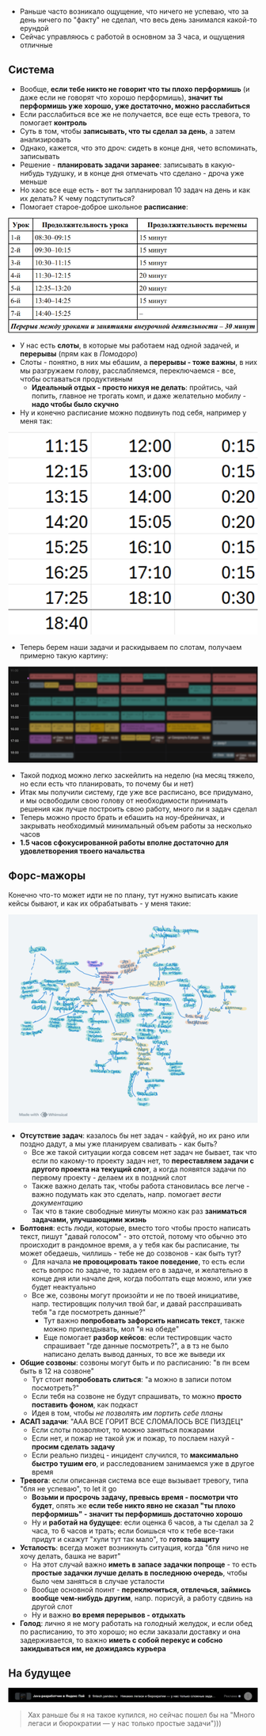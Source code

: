 - Раньше часто возникало ощущение, что ничего не успеваю, что за день ничего по "факту" не сделал, что весь день
  занимался какой-то ерундой
- Сейчас управляюсь с работой в основном за 3 часа, и ощущения отличные

## Система

- Вообще, **если тебе никто не говорит что ты плохо перформишь** (и даже если не говорят что хорошо перформишь),
  **значит ты перформишь уже хорошо, уже достаточно, можно расслабиться**
- Если расслабиться все же не получается, все еще есть тревога, то помогает **контроль**
- Суть в том, чтобы **записывать, что ты сделал за день**, а затем анализировать
- Однако, кажется, что это дроч: сидеть в конце дня, чето вспоминать, записывать
- Решение - **планировать задачи заранее**: записывать в какую-нибудь тудушку, и в конце дня отмечать что сделано -
  дроча уже меньше
- Но хаос все еще есть - вот ты запланировал 10 задач на день и как их делать? К чему подступиться?
- Помогает старое-доброе школьное **расписание**:

<img alt="school-schedule.png" src="/templates/perf/school-schedule.png"/>

- У нас есть **слоты**, в которые мы работаем над одной задачей, и **перерывы** (прям как в _Помодоро_)
- Слоты - понятно, в них мы ебашим, а **перерывы - тоже важны**, в них мы разгружаем голову, расслабляемся,
  переключаемся - все, чтобы оставаться продуктивным
    - **Идеальный отдых - просто нихуя не делать**: пройтись, чай попить, главное не трогать комп, и даже желательно
      мобилу - **надо чтобы было скучно**
- Ну и конечно расписание можно подвинуть под себя, например у меня так:

<div class="flex justify-center">
<img class="md:w-[400px]" alt="my-schedule.png" src="/templates/perf/my-schedule.png"/>
</div>

- Теперь берем наши задачи и раскидываем по слотам, получаем примерно такую картину:

<img alt="school-schedule.png" src="/templates/perf/task-schedule.png"/>

- Такой подход можно легко заскейлить на неделю (на месяц тяжело, но если есть что планировать, то почему бы и нет)
- Итак мы получили систему, где уже все расписано, все придумано, и мы освободили свою голову от необходимости принимать
  решения как лучше построить свою работу, много ли я задач сделал
- Теперь можно просто брать и ебашить на ноу-брейничах, и закрывать необходимый минимальный объем работы за несколько
  часов
- **1.5 часов сфокусированной работы вполне достаточно для удовлетворения твоего начальства**

## Форс-мажоры

Конечно что-то может идти не по плану, тут нужно выписать какие кейсы бывают, и как их обрабатывать - у меня такие:

![](/templates/perf/force-majeure.png)

- **Отсутствие задач**: казалось бы нет задач - кайфуй, но их рано или поздно дадут, а мы уже планируем сваливать - как
  быть?
    - Все же такой ситуации когда совсем нет задач не бывает, так что если по какому-то проекту задач нет,
      то **переставляем задачи с другого проекта на текущий слот**, а когда появятся задачи по первому проекту - делаем
      их в поздний слот
    - Также важно делать так, чтобы работа становилась все легче - важно подумать как это сделать, напр. помогает _вести
      документацию_
    - Так что в такие свободные минуты можно как раз **заниматься задачами, улучшающими жизнь**
- **Болтовня**: есть люди, которые, вместо того чтобы просто написать текст, пишут "давай голосом" - это отстой, потому
  что обычно это происходит в рандомное время, а у тебя как бы расписание, ты может обедаешь, чиллишь - тебе не до
  созвонов - как быть тут?
    - Для начала **не провоцировать такое поведение**, то есть если есть вопрос по задаче, то задаем его в задаче, и
      желательно в конце дня или начале дня, когда поболтать еще можно, или уже будет неактуально
    - Все же, созвоны могут произойти и не по твоей инициативе, напр. тестировщик получил твой баг, и давай
      расспрашивать
      тебя "а где посмотреть данные?"
        - Тут важно **попробовать зафорсить написать текст**, также можно припездывать, мол "я на обеде"
        - Еще помогает **разбор кейсов**: если тестировщик часто спрашивает "где данные посмотреть?", а в тз не было
          написано делать вывод данных, то все же выведи их
- **Общие созвоны**: созвоны могут быть и по расписанию: "в пн всем быть в 12 на созвоне"
  - Тут стоит **попробовать слиться**: "а можно в записи потом посмотреть?"
  - Если тебя на созвоне не будут спрашивать, то можно **просто поставить фоном**, как подкаст
  - Идея в том, чтобы *не позволять им портить себе планы*
- **АСАП задачи**: "ААА ВСЕ ГОРИТ ВСЕ СЛОМАЛОСЬ ВСЕ ПИЗДЕЦ"
    - Если слоты позволяют, то можно заняться пожарами
    - Если нет, и пожар не такой уж и пожар, то послаем нахуй - **просим сделать задачу**
    - Если реально пиздец - инцидент случился, то **максимально быстро тушим его**, и расследованием занимаемся уже в
      другое
      время
- **Тревога**: если описанная система все еще вызывает тревогу, типа "бля не успеваю", то let it go
    - **Возьми и просрочь задачу, превысь время - посмотри что будет**, опять же **если тебе никто явно не сказал "ты
      плохо перформишь" - значит ты
      перформишь достаточно хорошо**
    - Ну и **работай на будущее**: если оценка 6 часов, а ты сделал за 2 часа, то 6 часов и трать; если боишься что к
      тебе
      все-таки придут и скажут "хули тут так мало", то **готовь защиту**
- **Усталость**: всегда может возникнуть ситуация, когда "бля ничо не хочу делать, башка не варит"
    - На этот случай важно **иметь в запасе задачки попроще** - то есть **простые задачки лучше делать в последнюю
      очередь**,
      чтобы было чем заняться в случае усталости
    - Вообще основной поинт - **переключиться, отвлечься, займись вообще чем-нибудь другим**, напр. порисуй, а работу
      сдвинь
      на другой слот
    - Ну и важно **во время перерывов - отдыхать**
- **Голод**: лично я не могу работать на голодный желудок, и если обед по расписанию, то это хорошо; но если заказали
  доставку и она задерживается, то важно **иметь с собой перекус и собсно закидываться им, не дожидаясь курьера**

## На будущее 

![yandex.jpg](/templates/perf/yandex.jpg)

>Хах раньше бы я на такое купился, но сейчас пошел бы на "Много легаси и бюрократии — у нас только простые задачи")))
